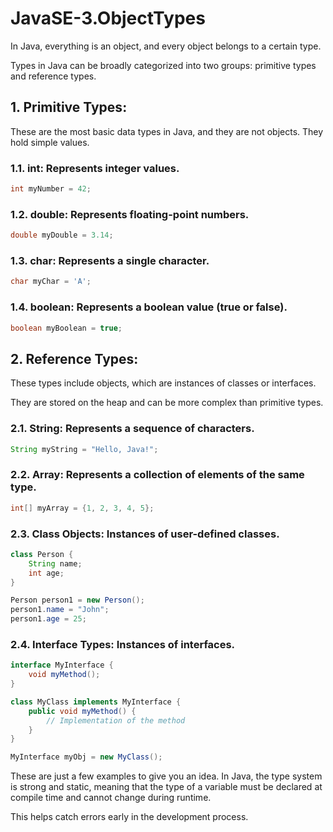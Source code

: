 # JavaSE-3.ObjectTypes

In Java, everything is an object, and every object belongs to a certain type. 

Types in Java can be broadly categorized into two groups: primitive types and reference types.

## 1. Primitive Types:
These are the most basic data types in Java, and they are not objects. They hold simple values.

### 1.1. int: Represents integer values.

```java
int myNumber = 42;
```

### 1.2. double: Represents floating-point numbers.

```java
double myDouble = 3.14;
```

### 1.3. char: Represents a single character.

```java
char myChar = 'A';
```

### 1.4. boolean: Represents a boolean value (true or false).

```java
boolean myBoolean = true;
```

## 2. Reference Types:

These types include objects, which are instances of classes or interfaces. 

They are stored on the heap and can be more complex than primitive types.

### 2.1. String: Represents a sequence of characters.

```java
String myString = "Hello, Java!";
```

### 2.2. Array: Represents a collection of elements of the same type.

```java
int[] myArray = {1, 2, 3, 4, 5};
```

### 2.3. Class Objects: Instances of user-defined classes.

```java
class Person {
    String name;
    int age;
}

Person person1 = new Person();
person1.name = "John";
person1.age = 25;
```

### 2.4. Interface Types: Instances of interfaces.

```java
interface MyInterface {
    void myMethod();
}

class MyClass implements MyInterface {
    public void myMethod() {
        // Implementation of the method
    }
}

MyInterface myObj = new MyClass();
```

These are just a few examples to give you an idea. In Java, the type system is strong and static, meaning that the type of a variable must be declared at compile time and cannot change during runtime. 

This helps catch errors early in the development process.

